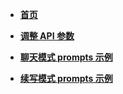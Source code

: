 
- [**首页**](README.md)

- [**调整 API 参数**](About-API-Parameters.md)

- [**聊天模式 prompts 示例**](Chat-Prompts.md)

- [**续写模式 prompts 示例**](Writer-Prompts.md)